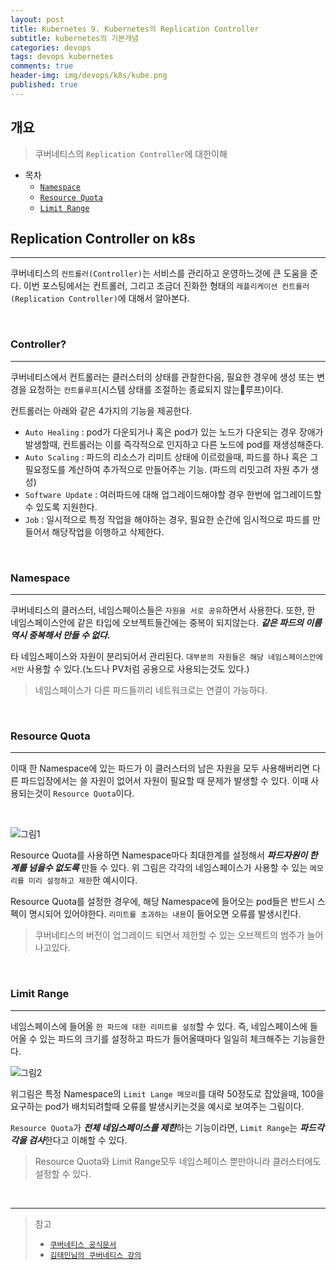 ```yaml
---
layout: post
title: Kubernetes 9. Kubernetes의 Replication Controller
subtitle: kubernetes의 기본개념
categories: devops
tags: devops kubernetes
comments: true
header-img: img/devops/k8s/kube.png
published: true
---
```


## 개요
> 쿠버네티스의 `Replication Controller`에 대한이해
  
- 목차
	- [`Namespace`](#namespace)
	- [`Resource Quota`](#resource-quota)
	- [`Limit Range`](#limit-range)
  
## Replication Controller on k8s
---
쿠버네티스의 `컨트롤러(Controller)`는 서비스를 관리하고 운영하느것에 큰 도움을 준다. 이번 포스팅에서는 컨트롤러, 그리고 조금더 진화한 형태의 `레플리케이션 컨트롤러(Replication Controller)`에 대해서 알아본다.

<br>

### Controller?

---

쿠버네티스에서 컨트롤러는 클러스터의 상태를 관찰한다음, 필요한 경우에 생성 또는 변경을 요청하는 `컨트롤루프`(시스템 상태를 조절하는 종료되지 않는루프)이다.

컨트롤러는 아래와 같은 4가지의 기능을 제공한다.

- `Auto Healing` : pod가 다운되거나 혹은 pod가 있는 노드가 다운되는 경우 장애가 발생할때, 컨트롤러는 이를 즉각적으로 인지하고 다른 노드에 pod를 재생성해준다.
- `Auto Scaling` : 파드의 리소스가 리미트 상태에 이르렀을때, 파드를 하나 혹은 그 필요정도를 계산하여 추가적으로 만들어주는 기능. (파드의 리밋고려 자원 추가 생성)
- `Software Update` : 여러파드에 대해 업그레이드해야할 경우 한번에 업그레이드할 수 있도록 지원한다.
- `Job` : 일시적으로 특정 작업을 해야하는 경우, 필요한 순간에 임시적으로 파드를 만들어서 해당작업을 이행하고 삭제한다.
 

<br>

### Namespace

---

쿠버네티스의 클러스터, 네임스페이스들은 `자원을 서로 공유`하면서 사용한다. 또한, 한 네임스페이스안에 같은 타입에 오브젝트들간에는 중복이 되지않는다. ***같은 파드의 이름역시 중복해서 만들 수 없다.***

타 네임스페이스와 자원이 분리되어서 관리된다. `대부분의 자원들은 해당 네임스페이스안에서만` 사용할 수 있다.(노드나 PV처럼 공용으로 사용되는것도 있다.)

> 네임스페이스가 다른 파드들끼리 네트워크로는 연결이 가능하다.

<br>

### Resource Quota

---

이때 한 Namespace에 있는 파드가 이 클러스터의 남은 자원을 모두 사용해버리면 다른 파드입장에서는 쓸 자원이 없어서 자원이 필요할 때 문제가 발생할 수 있다. 이때 사용되는것이 `Resource Quota`이다.

<br>

![그림1](https://cdn.jsdelivr.net/gh/zunoxi/zunoxi.github.io/assets/img/devops/k8s/namespace/1.jpeg)


Resource Quota를 사용하면 Namespace마다 최대한계를 설정해서 ***파드자원이 한계를 넘을수 없도록*** 만들 수 있다. 위 그림은 각각의 네임스페이스가 사용할 수 있는 `메모리를 미리 설정하고 제한`한 예시이다.


Resource Quota를 설정한 경우에, 해당 Namespace에 들어오는 pod들은 반드시 스펙이 명시되어 있어야한다. `리미트를 초과하는 내용`이 들어오면 오류를 발생시킨다.

> 쿠버네티스의 버전이 업그레이드 되면서 제한할 수 있는 오브젝트의 범주가 늘어나고있다.

<br>

### Limit Range

---

네임스페이스에 들어올 `한 파드에 대한 리미트를 설정`할 수 있다. 즉, 네임스페이스에 들어올 수 있는 파드의 크기를 설정하고 파드가 들어올때마다 일일히 체크해주는 기능을한다.

![그림2](https://cdn.jsdelivr.net/gh/zunoxi/zunoxi.github.io/assets/img/devops/k8s/namespace/2.jpeg)

위그림은 특정 Namespace의 `Limit Lange 메모리`를 대략 50정도로 잡았을때, 100을요구하는 pod가 배치되려할때 오류를 발생시키는것을 예시로 보여주는 그림이다.

`Resource Quota`가 ***전체 네임스페이스를 제한***하는 기능이라면, `Limit Range`는 ***파드각각을 검사***한다고 이해할 수 있다.

>Resource Quota와 Limit Range모두 네임스페이스 뿐만아니라 클러스터에도 설정할 수 있다.

<br>

---
> 참고
> - [`쿠버네티스 공식문서`](https://kubernetes.io/ko/docs/concepts/overview/working-with-objects/namespaces/)
> - [`김태민님의 쿠버네티스 강의`](https://www.inflearn.com/course/%EC%BF%A0%EB%B2%84%EB%84%A4%ED%8B%B0%EC%8A%A4-%EA%B8%B0%EC%B4%88#)